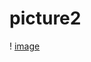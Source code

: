 # picture2
! [image](https://github.com/Glorrria/picture2/blob/8899005a6fd8400472c17d1d52bc79d9ecce9d9c/4.bmp)
